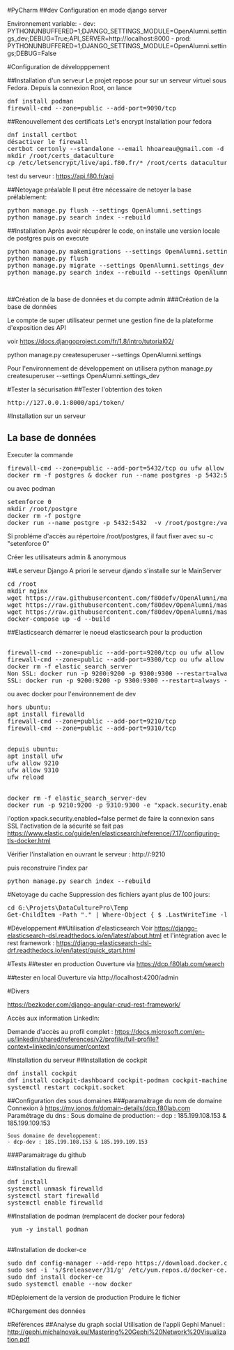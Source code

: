 
#PyCharm
##dev
Configuration en mode django server

Environnement variable: 
    - dev: PYTHONUNBUFFERED=1;DJANGO_SETTINGS_MODULE=OpenAlumni.settings_dev;DEBUG=True;API_SERVER=http://localhost:8000
    - prod: PYTHONUNBUFFERED=1;DJANGO_SETTINGS_MODULE=OpenAlumni.settings;DEBUG=False 


#Configuration de développpement

##Installation d'un serveur
Le projet repose pour sur un serveur virtuel sous Fedora.
Depuis la connexion Root, on lance

<pre>
dnf install podman
firewall-cmd --zone=public --add-port=9090/tcp
</pre>


##Renouvellement des certificats Let's encrypt
Installation pour fedora
<pre>
dnf install certbot
désactiver le firewall
certbot certonly --standalone --email hhoareau@gmail.com -d api.f80.fr
mkdir /root/certs_dataculture
cp /etc/letsencrypt/live/api.f80.fr/* /root/certs_dataculture
</pre>
test du serveur : https://api.f80.fr/api



##Netoyage préalable
Il peut être nécessaire de netoyer la base prélablement:
<pre>
python manage.py flush --settings OpenAlumni.settings 
python manage.py search_index --rebuild
</pre>

##Installation
Après avoir récupérer le code, on installe une version locale de postgres
puis on execute
<pre>
python manage.py makemigrations --settings OpenAlumni.settings_dev
python manage.py flush
python manage.py migrate --settings OpenAlumni.settings_dev 
python manage.py search_index --rebuild --settings OpenAlumni.settings_dev
</pre><br>

##Création de la base de données et du compte admin
###Création de la base de données

Le compte de super utilisateur permet une gestion fine de la plateforme d'exposition des API

voir https://docs.djangoproject.com/fr/1.8/intro/tutorial02/

python manage.py createsuperuser --settings OpenAlumni.settings

Pour l'environnement de développement on utilisera
python manage.py createsuperuser --settings OpenAlumni.settings_dev
 



#Tester la sécurisation
##Tester l'obtention des token
<pre>http://127.0.0.1:8000/api/token/</pre>





#Installation sur un serveur
## La base de données
Executer la commande 
<pre>
firewall-cmd --zone=public --add-port=5432/tcp ou ufw allow 5432
docker rm -f postgres & docker run --name postgres -p 5432:5432  -v /root/postgre:/var/lib/postgresql/data --restart=always  -e POSTGRES_PASSWORD=hh4271 -e POSTGRES_DB=alumni_db -e POSTGRES_USER=hhoareau -d postgres:13-alpine
</pre>
ou avec podman
<pre>
setenforce 0 
mkdir /root/postgre
docker rm -f postgre
docker run --name postgre -p 5432:5432  -v /root/postgre:/var/lib/postgresql/data --restart=always  -e POSTGRES_PASSWORD=hh4271 -e POSTGRES_DB=alumni_db -e POSTGRES_USER=hhoareau -d postgres:13-alpine
</pre>

Si probléme d'accès au répertoire /root/postgres, il faut fixer avec su -c "setenforce 0"

Créer les utilisateurs admin & anonymous


##Le serveur Django
A priori le serveur djando s'installe sur le MainServer
<pre>
cd /root
mkdir nginx
wget https://raw.githubusercontent.com/f80defv/OpenAlumni/master/nginx.conf nginx.conf && mv nginx.conf /root/nginx
wget https://raw.githubusercontent.com/f80dev/OpenAlumni/master/Dockerfile ./nginx/ 
wget https://raw.githubusercontent.com/f80dev/OpenAlumni/master/docker-compose.yml
docker-compose up -d --build
</pre>


##Elasticsearch
démarrer le noeud elasticsearch pour la production
<pre>

firewall-cmd --zone=public --add-port=9200/tcp ou ufw allow 9200
firewall-cmd --zone=public --add-port=9300/tcp ou ufw allow 9300
docker rm -f elastic_search_server
Non SSL: docker run -p 9200:9200 -p 9300:9300 --restart=always -e "xpack.security.enabled=false" -e "discovery.type=single-node" --name elastic_search_server -d docker.elastic.co/elasticsearch/elasticsearch:8.3.2
SSL: docker run -p 9200:9200 -p 9300:9300 --restart=always -e "discovery.type=single-node" --name elastic_search_server -d docker.elastic.co/elasticsearch/elasticsearch:8.3.2
</pre>


ou avec docker pour l'environnement de dev
<pre>
hors ubuntu:
apt install firewalld
firewall-cmd --zone=public --add-port=9210/tcp
firewall-cmd --zone=public --add-port=9310/tcp


depuis ubuntu:
apt install ufw
ufw allow 9210
ufw allow 9310
ufw reload


docker rm -f elastic_search_server-dev
docker run -p 9210:9200 -p 9310:9300 -e "xpack.security.enabled=false" --restart=always -e "discovery.type=single-node" --name elastic_search_server-dev -ti docker.elastic.co/elasticsearch/elasticsearch:8.3.2
</pre>

l'option xpack.security.enabled=false permet de faire la connexion sans SSL
l'activation de la sécurité se fait pas https://www.elastic.co/guide/en/elasticsearch/reference/7.17/configuring-tls-docker.html


Vérifier l'installation en ouvrant le serveur : http://<server>:9210


puis reconstruire l'index par 
<pre>
python manage.py search_index --rebuild 
</pre>

#Netoyage du cache
Suppression des fichiers ayant plus de 100 jours:
<pre>
cd G:\Projets\DataCulturePro\Temp
Get-ChildItem -Path "." | Where-Object { $_.LastWriteTime -lt (Get-Date).AddDays(-100) } | Remove-Item -Force
</pre>


#Développement
##Utilisation d'elasticsearch
Voir https://django-elasticsearch-dsl.readthedocs.io/en/latest/about.html
et l'intégration avec le rest framework : https://django-elasticsearch-dsl-drf.readthedocs.io/en/latest/quick_start.html


#Tests
##tester en production
Ouverture via https://dcp.f80lab.com/search

##tester en local
Ouverture via http://localhost:4200/admin

#Divers

https://bezkoder.com/django-angular-crud-rest-framework/

Accès aux information LinkedIn:

Demande d'accès au profil complet : https://docs.microsoft.com/en-us/linkedin/shared/references/v2/profile/full-profile?context=linkedin/consumer/context


#Installation du serveur
##Installation de cockpit
<pre>
dnf install cockpit
dnf install cockpit-dashboard cockpit-podman cockpit-machines cockpit-networkmanager cockpit-packagekit cockpit-storaged
systemctl restart cockpit.socket
</pre>

##Configuration des sous domaines
###paramaitrage du nom de domaine
Connexion à https://my.ionos.fr/domain-details/dcp.f80lab.com
Paramétrage du dns : 
    Sous domaine de production:
    - dcp : 185.199.108.153 & 185.199.109.153
    
    Sous domaine de developpement:
    - dcp-dev : 185.199.108.153 & 185.199.109.153

###Paramaitrage du github

    

##Installation du firewall
<pre>
dnf install 
systemctl unmask firewalld
systemctl start firewalld
systemctl enable firewalld
</pre>



##Installation de podman (remplacent de docker pour fedora)
 <pre>
 yum -y install podman
 </pre>
 

##Installation de docker-ce
<pre>
sudo dnf config-manager --add-repo https://download.docker.com/linux/fedora/docker-ce.repo
sudo sed -i 's/$releasever/31/g' /etc/yum.repos.d/docker-ce.repo
sudo dnf install docker-ce
sudo systemctl enable --now docker
</pre>


#Déploiement de la version de production
Produire le fichier 

#Chargement des données



#Références
##Analyse du graph social
Utilisation de l'appli Gephi
Manuel : http://gephi.michalnovak.eu/Mastering%20Gephi%20Network%20Visualization.pdf


